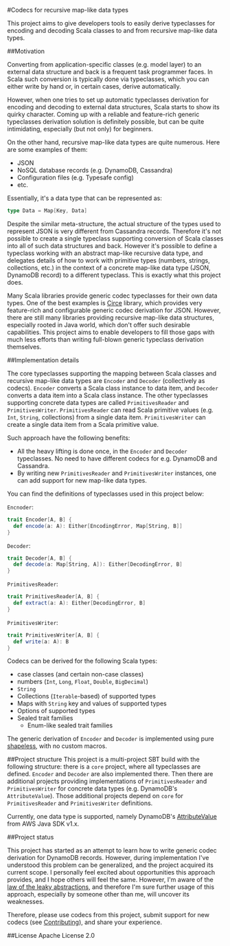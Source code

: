 #Codecs for recursive map-like data types

This project aims to give developers tools to easily derive typeclasses for encoding and decoding Scala classes to and from recursive map-like data types.

##Motivation

Converting from application-specific classes (e.g. model layer) to an external data structure and back is a frequent task programmer faces. In Scala such conversion is typically done via typeclasses, which you can either write by hand or, in certain cases, derive automatically.

However, when one tries to set up automatic typeclasses derivation for encoding and decoding to external data structures, Scala starts to show its quirky character. Coming up with a reliable and feature-rich generic typeclasses derivation solution is definitely possible, but can be quite intimidating, especially (but not only) for beginners.

On the other hand, recursive map-like data types are quite numerous. Here are some examples of them:

* JSON
* NoSQL database records (e.g. DynamoDB, Cassandra)
* Configuration files (e.g. Typesafe config)
* etc.

Essentially, it's a data type that can be represented as: 

```scala
type Data = Map[Key, Data]
```

Despite the similar meta-structure, the actual structure of the types used to represent JSON is very different from Cassandra records. Therefore it's not possible to create a single typeclass supporting conversion of Scala classes into all of such data structures and back. However it's possible to define a typeclass working with an abstract map-like recursive data type, and delegates details of how to work with primitive types (numbers, strings, collections, etc.) in the context of a concrete map-like data type (JSON, DynamoDB record) to a different typeclass. This is exactly what this project does.

Many Scala libraries provide generic codec typeclasses for their own data types. One of the best examples is [Circe](https://circe.github.io/circe/) library, which provides very feature-rich and configurable generic codec derivation for JSON. However, there are still many libraries providing recursive map-like data structures, especially rooted in Java world, which don't offer such desirable capabilities. This project aims to enable developers to fill those gaps with much less efforts than writing full-blown generic typeclass derivation themselves.

##Implementation details

The core typeclasses supporting the mapping between Scala classes and recursive map-like data types are `Encoder` and `Decoder` (collectively as codecs). `Encoder` converts a Scala class instance to data item, and `Decoder` converts a data item into a Scala class instance. The other typeclasses supporting concrete data types are called `PrimitivesReader` and `PrimitivesWriter`. `PrimitivesReader` can read Scala primitive values (e.g. `Int`, `String`, collections) from a single data item. `PrimitivesWriter` can create a single data item from a Scala primitive value.

Such approach have the following benefits:

* All the heavy lifting is done once, in the `Encoder` and `Decoder` typeclasses. No need to have different codecs for e.g. DynamoDB and Cassandra.
* By writing new `PrimitivesReader` and `PrimitivesWriter` instances, one can add support for new map-like data types.

You can find the definitions of typeclasses used in this project below:

`Encnoder`:
```scala
trait Encoder[A, B] {
  def encode(a: A): Either[EncodingError, Map[String, B]]
}
```
`Decoder`:
```scala
trait Decoder[A, B] {
  def decode(a: Map[String, A]): Either[DecodingError, B]
}
```
`PrimitivesReader`: 

```scala
trait PrimitivesReader[A, B] {
  def extract(a: A): Either[DecodingError, B]
}
```
`PrimitivesWriter`:
```scala
trait PrimitivesWriter[A, B] {
  def write(a: A): B
}
```

Codecs can be derived for the following Scala types:

* case classes (and certain non-case classes)
* numbers (`Int`, `Long`, `Float`, `Double`, `BigDecimal`)
* `String`
* Collections (`Iterable`-based) of supported types
* Maps with `String` key and values of supported types
* Options of supported types
* Sealed trait families
    * Enum-like sealed trait families

The generic derivation of `Encoder` and `Decoder` is implemented using pure [shapeless](https://github.com/milessabin/shapeless), with no custom macros.

##Project structure
This project is a multi-project SBT build with the following structure: there is a `core` project, where all typeclasses are defined. `Encoder` and `Decoder` are also implemented there. Then there are additional projects providing implementations of `PrimitivesReader` and `PrimitivesWriter` for concrete data types (e.g. DynamoDB's `AttributeValue`). Those additional projects depend on `core` for `PrimitivesReader` and `PrimitivesWriter` definitions.

Currently, one data type is supported, namely DynamoDB's [AttributeValue](http://docs.aws.amazon.com/AWSJavaSDK/latest/javadoc/com/amazonaws/services/dynamodbv2/model/AttributeValue.html) from AWS Java SDK v1.x.

##Project status

This project has started as an attempt to learn how to write generic codec derivation for DynamoDB records. However, during implementation I've understood this problem can be generalized, and the project acquired its current scope. I personally feel excited about opportunities this approach provides, and I hope others will feel the same. However, I'm aware of the [law of the leaky abstractions](https://www.joelonsoftware.com/2002/11/11/the-law-of-leaky-abstractions/), and therefore I'm sure further usage of this approach, especially by someone other than me, will uncover its weaknesses. 

Therefore, please use codecs from this project, submit support for new codecs (see [Contributing](../CONTRIBUTING)), and share your experience. 


##License
Apache License 2.0
